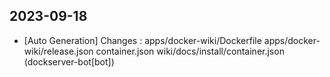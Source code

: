 
## 2023-09-18
 * [Auto Generation] Changes : apps/docker-wiki/Dockerfile apps/docker-wiki/release.json container.json wiki/docs/install/container.json (dockserver-bot[bot])
